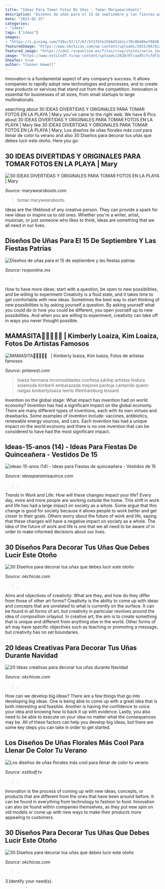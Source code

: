 ```yaml
---
title: "Ideas Para Tomar Fotos De Uñas - Tomar Marywearsboots"
description: "Diseños de uñas para el 15 de septiembre y las fiestas patrias"
date: "2023-02-15"
categories:
- "ideas"
tags: ["ideas"]
images:
- "https://i.pinimg.com/736x/5f/17/6f/5f176fe1566d51b1cc70c0640bef08d8.jpg"
featuredImage: "https://www.okchicas.com/wp-content/uploads/2015/09/Diseños-de-uñas-decoradas-10.jpg"
featured_image: "https://cdn2.rsvponline.mx/files/rsvp/styles/serie_image_logo/public/images/galleries/2019/wennrossainznailartist.jpg"
image: "https://www.estilodf.tv/wp-content/uploads/2020/07/aa95cfcfdf3a05a10c957712dac77086.jpg"
ShowToc: true
author: "Conner Howell"
---
```



Innovation is a fundamental aspect of any company’s success. It allows companies to rapidly adopt new technologies and processes, and to create new products or services that stand out from the competition. Innovation is essential for businesses of all sizes, from small startups to large multinationals.

	

		
searching about 30 IDEAS DIVERTIDAS Y ORIGINALES PARA TOMAR FOTOS EN LA PLAYA | Mary you've came to the right web. We have 8 Pics about 30 IDEAS DIVERTIDAS Y ORIGINALES PARA TOMAR FOTOS EN LA PLAYA | Mary like 30 IDEAS DIVERTIDAS Y ORIGINALES PARA TOMAR FOTOS EN LA PLAYA | Mary, Los diseños de uñas florales más cool para llenar de color tu verano and also 30 Diseños para decorar tus uñas que debes lucir este otoño. Here you go:
		
    
## 30 IDEAS DIVERTIDAS Y ORIGINALES PARA TOMAR FOTOS EN LA PLAYA | Mary

<img loading=lazy src="https://2.bp.blogspot.com/-sQg3-tfDrnE/WlpGSq_RIpI/AAAAAAAACAc/y2wWBTPZ2JIVPSM2IuvCYWSXT-kh-rSGQCLcBGAs/s1600/villa%2Bgesell%2Bcosta%2Batlantica.jpg" onerror="this.onerror=null;this.src='https://tse4.mm.bing.net/th?id=OIP.uYjbCa-AcRcBBh-efko3SwHaLM&amp;pid=15.1';" alt="30 IDEAS DIVERTIDAS Y ORIGINALES PARA TOMAR FOTOS EN LA PLAYA | Mary">

_Source: marywearsboots.com_

>tomar marywearsboots. 

	

Ideas are the lifeblood of any creative person. They can provide a spark for new ideas or inspire us to old ones. Whether you're a writer, artist, musician, or just someone who likes to think, ideas are something that we all need in our lives.

    
## Diseños De Uñas Para El 15 De Septiembre Y Las Fiestas Patrias

<img loading=lazy src="https://cdn2.rsvponline.mx/files/rsvp/styles/serie_image_logo/public/images/galleries/2019/wennrossainznailartist.jpg" onerror="this.onerror=null;this.src='https://tse3.mm.bing.net/th?id=OIP.3p7MHoG772cZIZw9IAn4CwHaHU&amp;pid=15.1';" alt="Diseños de uñas para el 15 de septiembre y las fiestas patrias">

_Source: rsvponline.mx_

>. 

	

How to have more ideas: start with a question, be open to new possibilities, and be willing to experiment
Creativity is a fluid state, and it takes time to get comfortable with new ideas. Sometimes the best way to start thinking of new possibilities is by asking yourself a question. By asking yourself what you could do or how you could be different, you open yourself up to new possibilities. And when you are willing to experiment, creativity can take off in ways you never thought possible.

    
## MAMASITA🤤🤤🤤🤤🎀 ️ ️ | Kimberly Loaiza, Kim Loaiza, Fotos De Artistas Famosos

<img loading=lazy src="https://i.pinimg.com/736x/5f/17/6f/5f176fe1566d51b1cc70c0640bef08d8.jpg" onerror="this.onerror=null;this.src='https://tse1.mm.bing.net/th?id=OIP.ALzFuKaLn09bWezY5KJDnQHaNJ&amp;pid=15.1';" alt="MAMASITA🤤🤤🤤🤤🎀 ️ ️ | Kimberly loaiza, Kim loaiza, Fotos de artistas famosos">

_Source: pinterest.com_

>loaiza hermana incomodidades confiesa jukilop artistas lindura eslamoda kimberli embarazada mejores pantoja cantando quenn nalgas kimberlyloaiza leerlo lifeinhamburg lessard. 

	

Invention on the global stage: What impact has invention had on world economy?
Invention has had a significant impact on the global economy. There are many different types of inventions, each with its own virtues and drawbacks. Some examples of invention include: vaccines, antibiotics, renewable energy sources, and cars. Each invention has had a unique impact on the world economy and there is no one invention that can be considered to have had the most significant impact.

    
## Ideas-15-anos (14) - Ideas Para Fiestas De Quinceañera - Vestidos De 15

<img loading=lazy src="http://ideasparamisquince.com/wp-content/uploads/2017/06/ideas-15-anos-14.jpg" onerror="this.onerror=null;this.src='https://tse2.mm.bing.net/th?id=OIP.sE1bpOxvxGKwes5K-5dbhAHaNK&amp;pid=15.1';" alt="ideas-15-anos (14) - Ideas para Fiestas de quinceañera - Vestidos de 15">

_Source: ideasparamisquince.com_

>. 

	

Trends in Work and Life: How will these changes impact your life?
Every day, more and more people are working outside the home. This shift in work and life has had a large impact on society as a whole. Some argue that this change is good for society because it allows people to work better and get closer to their goals. Others worry about the future of work and life, saying that these changes will have a negative impact on society as a whole. The idea of the future of work and life is one that we all need to be aware of in order to make informed decisions about our lives.

    
## 30 Diseños Para Decorar Tus Uñas Que Debes Lucir Este Otoño

<img loading=lazy src="https://www.okchicas.com/wp-content/uploads/2015/09/Diseños-de-uñas-decoradas-10.jpg" onerror="this.onerror=null;this.src='https://tse2.mm.bing.net/th?id=OIP.0p5lJxavIKyD2CO9tT3q7wHaLH&amp;pid=15.1';" alt="30 Diseños para decorar tus uñas que debes lucir este otoño">

_Source: okchicas.com_

>. 

	

Aims and objectives of creativity: What are they, and how do they differ from those of other art forms?
Creativity is the ability to come up with ideas and concepts that are unrelated to what is currently on the surface. It can be found in all forms of art, but creativity in particular revolves around the idea of composition orlayout. In creative art, the aim is to create something that is unique and different from anything else in the world. Other forms of art may have specific objectives such as teaching or promoting a message, but creativity has no set boundaries.

    
## 20 Ideas Creativas Para Decorar Tus Uñas Durante Navidad

<img loading=lazy src="http://www.okchicas.com/wp-content/uploads/2015/12/Diseños-de-uñas-navideños-19.jpg" onerror="this.onerror=null;this.src='https://tse2.mm.bing.net/th?id=OIP.AuomM0dl9AaLXrSDvtBYTAHaKZ&amp;pid=15.1';" alt="20 Ideas creativas para decorar tus uñas durante Navidad">

_Source: okchicas.com_

>. 

	

How can we develop big ideas?
There are a few things that go into developing big ideas. One is being able to come up with a great idea that is both interesting and feasible. Another is having the confidence to voice your idea and knowing how to back it up with evidence. Lastly, you also need to be able to execute on your idea no matter what the consequences may be. All of these factors can help you develop big ideas, but there are some key steps you can take in order to get started.

    
## Los Diseños De Uñas Florales Más Cool Para Llenar De Color Tu Verano

<img loading=lazy src="https://www.estilodf.tv/wp-content/uploads/2020/07/aa95cfcfdf3a05a10c957712dac77086.jpg" onerror="this.onerror=null;this.src='https://tse1.mm.bing.net/th?id=OIP.IaDvBw2PMvDkzV-8ekCPyQHaHa&amp;pid=15.1';" alt="Los diseños de uñas florales más cool para llenar de color tu verano">

_Source: estilodf.tv_

>. 

	

Innovation is the process of coming up with new ideas, concepts, or products that are different from the ones that have been around before. It can be found in everything from technology to fashion to food. Innovation can also be found within companies themselves, as they put new spin on old models or come up with new ways to make their products more appealing to customers.

    
## 30 Diseños Para Decorar Tus Uñas Que Debes Lucir Este Otoño

<img loading=lazy src="https://www.okchicas.com/wp-content/uploads/2015/09/Diseños-de-uñas-decoradas-13.jpg" onerror="this.onerror=null;this.src='https://tse4.mm.bing.net/th?id=OIP.DvZnEDeshZVukMccbDlGzQHaHV&amp;pid=15.1';" alt="30 Diseños para decorar tus uñas que debes lucir este otoño">

_Source: okchicas.com_

>. 

	

3.Identify your need(s).

